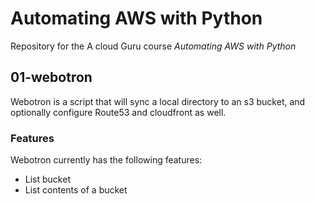# Automating AWS with Python

Repository for the A cloud Guru course *Automating AWS with Python*

## 01-webotron

Webotron is a script that will sync a local directory to an s3 bucket, and optionally configure Route53 and cloudfront as well.

### Features

Webotron currently has the following features:

- List bucket
- List contents of a bucket